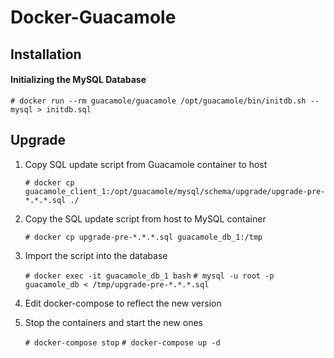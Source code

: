 # Docker-Guacamole

## Installation

#### Initializing the MySQL Database

`# docker run --rm guacamole/guacamole /opt/guacamole/bin/initdb.sh --mysql > initdb.sql`

## Upgrade

1. Copy SQL update script from Guacamole container to host

	`# docker cp guacamole_client_1:/opt/guacamole/mysql/schema/upgrade/upgrade-pre-*.*.*.sql ./`

2. Copy the SQL update script from host to MySQL container

	`# docker cp upgrade-pre-*.*.*.sql guacamole_db_1:/tmp`

3. Import the script into the database

	`# docker exec -it guacamole_db_1 bash`
	`# mysql -u root -p guacamole_db < /tmp/upgrade-pre-*.*.*.sql`

4. Edit docker-compose to reflect the new version

5. Stop the containers and start the new ones

	`# docker-compose stop`
	`# docker-compose up -d`
